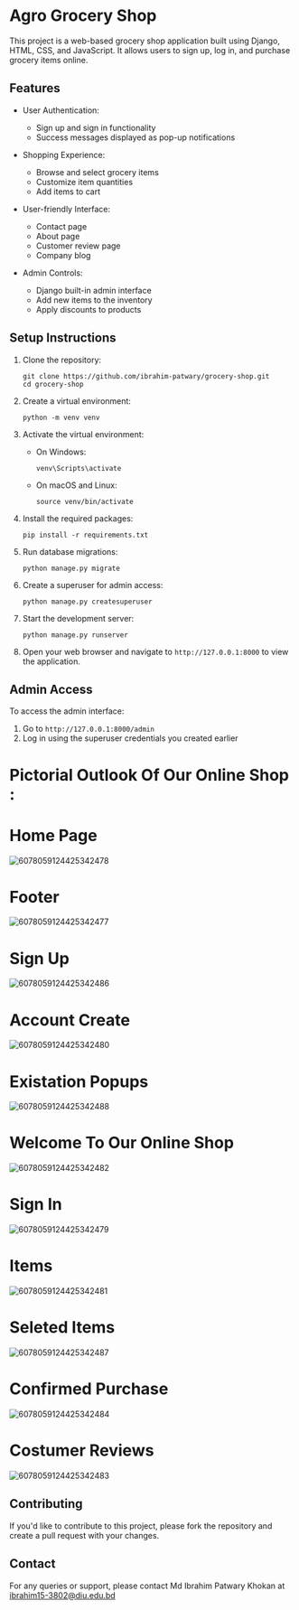 # Agro Grocery Shop

This project is a web-based grocery shop application built using Django, HTML, CSS, and JavaScript. It allows users to sign up, log in, and purchase grocery items online.

## Features

- User Authentication:
  - Sign up and sign in functionality
  - Success messages displayed as pop-up notifications

- Shopping Experience:
  - Browse and select grocery items
  - Customize item quantities
  - Add items to cart

- User-friendly Interface:
  - Contact page
  - About page
  - Customer review page
  - Company blog

- Admin Controls:
  - Django built-in admin interface
  - Add new items to the inventory
  - Apply discounts to products

## Setup Instructions

1. Clone the repository:
   ```
   git clone https://github.com/ibrahim-patwary/grocery-shop.git
   cd grocery-shop
   ```

2. Create a virtual environment:
   ```
   python -m venv venv
   ```

3. Activate the virtual environment:
   - On Windows:
     ```
     venv\Scripts\activate
     ```
   - On macOS and Linux:
     ```
     source venv/bin/activate
     ```

4. Install the required packages:
   ```
   pip install -r requirements.txt
   ```

5. Run database migrations:
   ```
   python manage.py migrate
   ```

6. Create a superuser for admin access:
   ```
   python manage.py createsuperuser
   ```

7. Start the development server:
   ```
   python manage.py runserver
   ```

8. Open your web browser and navigate to `http://127.0.0.1:8000` to view the application.

## Admin Access

To access the admin interface:

1. Go to `http://127.0.0.1:8000/admin`
2. Log in using the superuser credentials you created earlier


# Pictorial Outlook Of Our Online Shop :
# Home Page 
![6078059124425342478](https://github.com/user-attachments/assets/1cafb91f-7623-4c28-85d0-73699a9cafc3)
# Footer
![6078059124425342477](https://github.com/user-attachments/assets/4e0e9b17-ab23-4e6a-8160-beb06a6619c6)

# Sign Up  
![6078059124425342486](https://github.com/user-attachments/assets/9cba1d6b-9928-493e-83a0-050c88f929ca)

# Account Create
![6078059124425342480](https://github.com/user-attachments/assets/ece9c2f3-b74a-41b8-a976-b206cc354cb4)

# Existation Popups
![6078059124425342488](https://github.com/user-attachments/assets/d2292c03-d388-4df4-80ef-1fa63d9763d1)

# Welcome To Our Online Shop
![6078059124425342482](https://github.com/user-attachments/assets/541897bf-a976-43d5-bac9-34c029c09e82)


# Sign In 
![6078059124425342479](https://github.com/user-attachments/assets/25fd303b-1f11-4b8b-b746-848a23fa0006)


# Items 
![6078059124425342481](https://github.com/user-attachments/assets/e87434f7-bf48-4ba4-ad84-03a8e76b577c)


# Seleted Items 
![6078059124425342487](https://github.com/user-attachments/assets/b4396890-cfd5-4019-9181-067b3281d37d)

# Confirmed Purchase
![6078059124425342484](https://github.com/user-attachments/assets/1715e9cb-ba01-464e-8b4e-e8a4a65aa4ca)
# Costumer Reviews
![6078059124425342483](https://github.com/user-attachments/assets/4116589a-7bbf-48f2-a82e-89ef7c025cff)

## Contributing

If you'd like to contribute to this project, please fork the repository and create a pull request with your changes.

## Contact

For any queries or support, please contact Md Ibrahim Patwary Khokan at ibrahim15-3802@diu.edu.bd 
